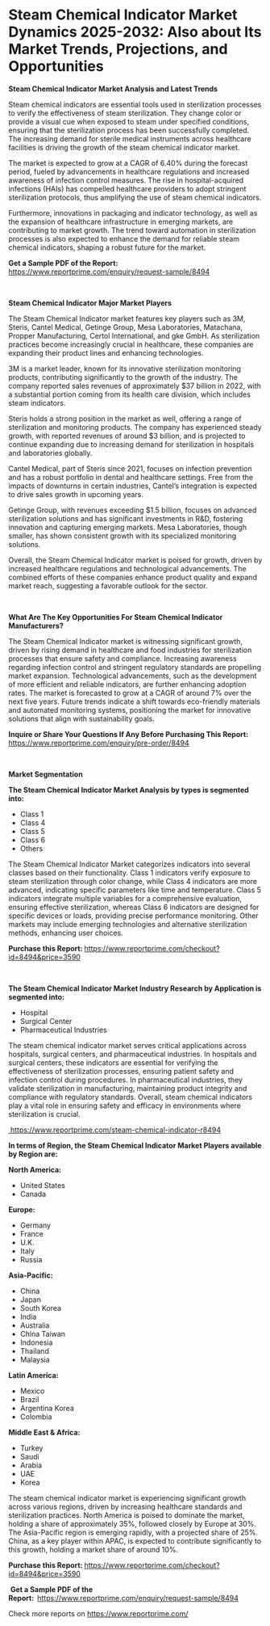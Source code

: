 <p><h1>Steam Chemical Indicator Market Dynamics 2025-2032: Also about Its Market Trends, Projections, and Opportunities</h1></p><p><strong>Steam Chemical Indicator Market Analysis and Latest Trends</strong></p>
<p><p>Steam chemical indicators are essential tools used in sterilization processes to verify the effectiveness of steam sterilization. They change color or provide a visual cue when exposed to steam under specified conditions, ensuring that the sterilization process has been successfully completed. The increasing demand for sterile medical instruments across healthcare facilities is driving the growth of the steam chemical indicator market.</p><p>The market is expected to grow at a CAGR of 6.40% during the forecast period, fueled by advancements in healthcare regulations and increased awareness of infection control measures. The rise in hospital-acquired infections (HAIs) has compelled healthcare providers to adopt stringent sterilization protocols, thus amplifying the use of steam chemical indicators. </p><p>Furthermore, innovations in packaging and indicator technology, as well as the expansion of healthcare infrastructure in emerging markets, are contributing to market growth. The trend toward automation in sterilization processes is also expected to enhance the demand for reliable steam chemical indicators, shaping a robust future for the market.</p></p>
<p><strong>Get a Sample PDF of the Report:&nbsp;</strong> <a href="https://www.reportprime.com/enquiry/request-sample/8494?utm_campaign=3289&utm_medium=2&utm_source=Github&utm_content=ia&utm_term=19032025&utm_id=steam-chemical-indicator">https://www.reportprime.com/enquiry/request-sample/8494</a></p>
<p>&nbsp;</p>
<p><strong>Steam Chemical Indicator Major Market Players</strong></p>
<p><p>The Steam Chemical Indicator market features key players such as 3M, Steris, Cantel Medical, Getinge Group, Mesa Laboratories, Matachana, Propper Manufacturing, Certol International, and gke GmbH. As sterilization practices become increasingly crucial in healthcare, these companies are expanding their product lines and enhancing technologies.</p><p>3M is a market leader, known for its innovative sterilization monitoring products, contributing significantly to the growth of the industry. The company reported sales revenues of approximately $37 billion in 2022, with a substantial portion coming from its health care division, which includes steam indicators.</p><p>Steris holds a strong position in the market as well, offering a range of sterilization and monitoring products. The company has experienced steady growth, with reported revenues of around $3 billion, and is projected to continue expanding due to increasing demand for sterilization in hospitals and laboratories globally.</p><p>Cantel Medical, part of Steris since 2021, focuses on infection prevention and has a robust portfolio in dental and healthcare settings. Free from the impacts of downturns in certain industries, Cantel’s integration is expected to drive sales growth in upcoming years.</p><p>Getinge Group, with revenues exceeding $1.5 billion, focuses on advanced sterilization solutions and has significant investments in R&D, fostering innovation and capturing emerging markets. Mesa Laboratories, though smaller, has shown consistent growth with its specialized monitoring solutions. </p><p>Overall, the Steam Chemical Indicator market is poised for growth, driven by increased healthcare regulations and technological advancements. The combined efforts of these companies enhance product quality and expand market reach, suggesting a favorable outlook for the sector.</p></p>
<p>&nbsp;</p>
<p><strong>What Are The Key Opportunities For Steam Chemical Indicator Manufacturers?</strong></p>
<p><p>The Steam Chemical Indicator market is witnessing significant growth, driven by rising demand in healthcare and food industries for sterilization processes that ensure safety and compliance. Increasing awareness regarding infection control and stringent regulatory standards are propelling market expansion. Technological advancements, such as the development of more efficient and reliable indicators, are further enhancing adoption rates. The market is forecasted to grow at a CAGR of around 7% over the next five years. Future trends indicate a shift towards eco-friendly materials and automated monitoring systems, positioning the market for innovative solutions that align with sustainability goals.</p></p>
<p><strong>Inquire or Share Your Questions If Any Before Purchasing This Report:</strong> <a href="https://www.reportprime.com/enquiry/pre-order/8494?utm_campaign=3289&utm_medium=2&utm_source=Github&utm_content=ia&utm_term=19032025&utm_id=steam-chemical-indicator">https://www.reportprime.com/enquiry/pre-order/8494</a></p>
<p>&nbsp;</p>
<p><strong>Market Segmentation</strong></p>
<p><strong>The Steam Chemical Indicator Market Analysis by types is segmented into:</strong></p>
<p><ul><li>Class 1</li><li>Class 4</li><li>Class 5</li><li>Class 6</li><li>Others</li></ul></p>
<p><p>The Steam Chemical Indicator Market categorizes indicators into several classes based on their functionality. Class 1 indicators verify exposure to steam sterilization through color change, while Class 4 indicators are more advanced, indicating specific parameters like time and temperature. Class 5 indicators integrate multiple variables for a comprehensive evaluation, ensuring effective sterilization, whereas Class 6 indicators are designed for specific devices or loads, providing precise performance monitoring. Other markets may include emerging technologies and alternative sterilization methods, enhancing user choices.</p></p>
<p><strong>Purchase this Report:&nbsp;</strong><a href="https://www.reportprime.com/checkout?id=8494&price=3590&utm_campaign=3289&utm_medium=2&utm_source=Github&utm_content=ia&utm_term=19032025&utm_id=steam-chemical-indicator">https://www.reportprime.com/checkout?id=8494&price=3590</a></p>
<p>&nbsp;</p>
<p><strong>The Steam Chemical Indicator Market Industry Research by Application is segmented into:</strong></p>
<p><ul><li>Hospital</li><li>Surgical Center</li><li>Pharmaceutical Industries</li></ul></p>
<p><p>The steam chemical indicator market serves critical applications across hospitals, surgical centers, and pharmaceutical industries. In hospitals and surgical centers, these indicators are essential for verifying the effectiveness of sterilization processes, ensuring patient safety and infection control during procedures. In pharmaceutical industries, they validate sterilization in manufacturing, maintaining product integrity and compliance with regulatory standards. Overall, steam chemical indicators play a vital role in ensuring safety and efficacy in environments where sterilization is crucial.</p></p>
<p><a href="https://www.reportprime.com/steam-chemical-indicator-r8494?utm_campaign=3289&utm_medium=2&utm_source=Github&utm_content=ia&utm_term=19032025&utm_id=steam-chemical-indicator">&nbsp;https://www.reportprime.com/steam-chemical-indicator-r8494</a></p>
<p><strong>In terms of Region, the Steam Chemical Indicator Market Players available by Region are:</strong></p>
<p>
    <p> <strong> North America: </strong>
        <ul>
            <li>United States</li>
            <li>Canada</li>
        </ul>
        </p> 
    <p> <strong> Europe: </strong>
        <ul>
            <li>Germany</li>
            <li>France</li>
            <li>U.K.</li>
            <li>Italy</li>
            <li>Russia</li>
        </ul>
        </p> 
    <p> <strong> Asia-Pacific: </strong>
        <ul>
            <li>China</li>
            <li>Japan</li>
            <li>South Korea</li>
            <li>India</li>
            <li>Australia</li>
            <li>China Taiwan</li>
            <li>Indonesia</li>
            <li>Thailand</li>
            <li>Malaysia</li>
        </ul>
        </p> 
    <p> <strong> Latin America: </strong>
        <ul>
            <li>Mexico</li>
            <li>Brazil</li>
            <li>Argentina Korea</li>
            <li>Colombia</li>
        </ul>
        </p> 
    <p> <strong> Middle East & Africa: </strong>
        <ul>
            <li>Turkey</li>
            <li>Saudi</li>
            <li>Arabia</li>
            <li>UAE</li>
            <li>Korea</li>
        </ul>
    </p>
    </p>
<p><p>The steam chemical indicator market is experiencing significant growth across various regions, driven by increasing healthcare standards and sterilization practices. North America is poised to dominate the market, holding a share of approximately 35%, followed closely by Europe at 30%. The Asia-Pacific region is emerging rapidly, with a projected share of 25%. China, as a key player within APAC, is expected to contribute significantly to this growth, holding a market share of around 10%.</p></p>
<p><strong>Purchase this Report: </strong><a href="https://www.reportprime.com/checkout?id=8494&price=3590&utm_campaign=3289&utm_medium=2&utm_source=Github&utm_content=ia&utm_term=19032025&utm_id=steam-chemical-indicator">https://www.reportprime.com/checkout?id=8494&price=3590</a></p>
<p>&nbsp;<strong>Get a Sample PDF of the Report:&nbsp;&nbsp;</strong><a href="https://www.reportprime.com/enquiry/request-sample/8494?utm_campaign=3289&utm_medium=2&utm_source=Github&utm_content=ia&utm_term=19032025&utm_id=steam-chemical-indicator">https://www.reportprime.com/enquiry/request-sample/8494</a></p>
<p><strong></strong></p>
<p>Check more reports on <a href="https://www.reportprime.com/?utm_campaign=3289&utm_medium=2&utm_source=Github&utm_content=ia&utm_term=19032025&utm_id=steam-chemical-indicator">https://www.reportprime.com/</a></p>
